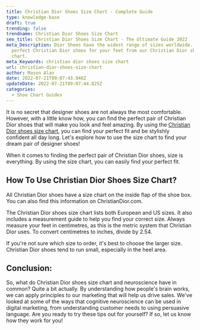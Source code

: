 ```yaml
---
title: Christian Dior Shoes Size Chart - Complete Guide
type: knowledge-base
draft: true
trending: false
trendname: Christian Dior Shoes Size Chart
seo_title: Christian Dior Shoes Size Chart - The Ultimate Guide 2022
meta_Description: Dior Shoes have the widest range of sizes worldwide. Find the
  perfect Christian Dior shoes for your feet from our Christian Dior shoe size
  chart.
meta_Keywords: christian dior shoes size chart
url: christian-dior-shoes-size-chart
author: Mason Alan
date: 2022-07-21T09:07:43.946Z
updateDate: 2022-07-21T09:07:44.825Z
categories:
  - Shoe Chart Guides
---
```

It is no secret that designer shoes are not always the most comfortable. However, with a little know how, you can find the perfect pair of Christian Dior shoes that will make you look and feel amazing. By using the <a href="https://shoesspy.com/christian-dior-shoes-size-chart/" target="_blank" rel="noopener">Christian Dior shoes size chart</a>, you can find your perfect fit and be stylishly confident all day long. Let's explore how to use the size chart to find your dream pair of designer shoes! 

When it comes to finding the perfect pair of Christian Dior shoes, size is everything. By using the size chart, you can easily find your perfect fit.

## **How To Use Christian Dior Shoes Size Chart?**

All Christian Dior shoes have a size chart on the inside flap of the shoe box. You can also find this information on ChristianDior.com.

The Christian Dior shoes size chart lists both European and US sizes. It also includes a measurement guide to help you find your correct size. Always measure your feet in centimetres, as this is the metric system that Christian Dior uses. To convert centimetres to inches, divide by 2.54.

If you're not sure which size to order, it's best to choose the larger size. Christian Dior shoes tend to run small, especially in the heel area.

## **Conclusion:**

So, what do Christian Dior shoes size chart and neuroscience have in common? Quite a bit actually. By understanding how people's brain works, we can apply principles to our marketing that will help us drive sales. We've looked at some of the ways that cognitive neuroscience can be used in digital marketing, from understanding customer needs to using persuasive language. Are you ready to try these tips out for yourself? If so, let us know how they work for you!
